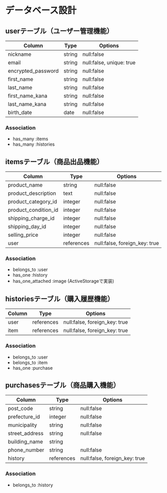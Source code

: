 # データベース設計

## userテーブル（ユーザー管理機能）

| Column             | Type   | Options                  |
| ------------------ | ------ | ------------------------ |
| nickname           | string | null:false               |
| email              | string | null:false, unique: true |
| encrypted_password | string | null:false               |
| first_name         | string | null:false               |
| last_name          | string | null:false               |
| first_name_kana    | string | null:false               |
| last_name_kana     | string | null:false               |
| birth_date         | date   | null:false               |

### Association
- has_many :items
- has_many :histories

## itemsテーブル（商品出品機能）

| Column               | Type       | Options                       |
| -------------------- | ---------- | ----------------------------- |
| product_name         | string     | null:false                    |
| product_description  | text       | null:false                    |
| product_category_id  | integer    | null:false                    |
| product_condition_id | integer    | null:false                    |
| shipping_charge_id   | integer    | null:false                    |
| shipping_day_id      | integer    | null:false                    |
| selling_price        | integer    | null:false                    |
| user                 | references | null:false, foreign_key: true |

### Association
- belongs_to :user
- has_one :history
- has_one_attached :image (ActiveStorageで実装)

## historiesテーブル（購入履歴機能）

| Column   | Type       | Options                       |
| -------- | ---------- | ----------------------------- |
| user     | references | null:false, foreign_key: true |
| item     | references | null:false, foreign_key: true |

### Association
- belongs_to :user
- belongs_to :item
- has_one :purchase

## purchasesテーブル（商品購入機能）

| Column               | Type       | Options                       |
| -------------------- | ---------- | ----------------------------- |
| post_code            | string     | null:false                    |
| prefecture_id        | integer    | null:false                    |
| municipality         | string     | null:false                    |
| street_address       | string     | null:false                    |
| building_name        | string     |                               |
| phone_number         | string     | null:false                    |
| history              | references | null:false, foreign_key: true |

### Association
- belongs_to :history